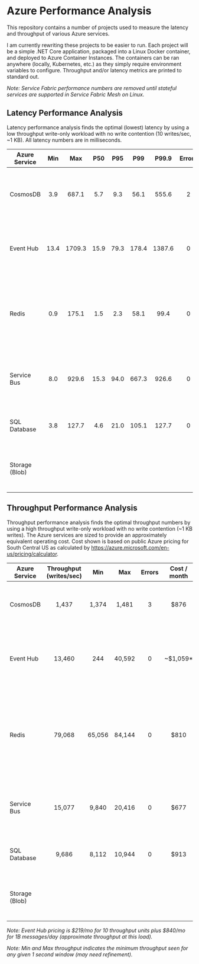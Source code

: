 # Azure Performance Analysis

This repository contains a number of projects used to measure the latency and throughput of various Azure services.

I am currently rewriting these projects to be easier to run.  Each project will be a simple .NET Core application, packaged into a Linux Docker container, and deployed to Azure Container Instances.  The containers can be ran anywhere (locally, Kubernetes, etc.) as they simply require environment variables to configure.  Throughput and/or latency metrics are printed to standard out.

*Note: Service Fabric performance numbers are removed until stateful services are supported in Service Fabric Mesh on Linux.*

## Latency Performance Analysis

Latency performance analysis finds the optimal (lowest) latency by using a low throughput write-only workload with no write contention (10 writes/sec, ~1 KB).  All latency numbers are in milliseconds.

| Azure Service   |   Min   |   Max   |   P50   |   P95   |   P99   |  P99.9  | Errors | Notes |
| --------------- | :-----: | :-----: | :-----: | :-----: | :-----: | :-----: | :----: | ----- |
| CosmosDB        |     3.9 |   687.1 |     5.7 |     9.3 |    56.1 |   555.6 |    2   | Session consistency, default indexing, 1 region, 400 RUs, TTL = 1 day |
| Event Hub       |    13.4 |  1709.3 |    15.9 |    79.3 |   178.4 |  1387.6 |    0   | Standard, 2 partitions, 10 throughput units, 1 day message retention |
| Redis           |     0.9 |   175.1 |     1.5 |    2.3  |    58.1 |    99.4 |    0   | C2 Standard (async replication, no data persistence, dedicated service, moderate network bandwidth) |
| Service Bus     |     8.0 |   929.6 |    15.3 |    94.0 |   667.3 |   926.6 |    0   | Premium, 1 messaging unit, 1 GB queue, partitioning enabled, TTL = 1 day |
| SQL Database    |     3.8 |   127.7 |     4.6 |    21.0 |   105.1 |   127.7 |    0   | S2 Standard (50 DTUs), 1 region, insert-only writes |
| Storage (Blob)  |         |         |         |         |         |         |        | General Purpose v2, Locally-redundant storage (LRS), Hot |

## Throughput Performance Analysis

Throughput performance analysis finds the optimal throughput numbers by using a high throughput write-only workload with no write contention (~1 KB writes).  The Azure services are sized to provide an approximately equivalent operating cost.  Cost shown is based on public Azure pricing for South Central US as calculated by https://azure.microsoft.com/en-us/pricing/calculator.

| Azure Service   | Throughput (writes/sec) |   Min  |   Max  | Errors | Cost / month | Notes |
| --------------- | :---------------------: | :----: | :----: | :----: | :----------: | ----- |
| CosmosDB        |          1,437          |  1,374 |  1,481 |    3   |     $876     | strong consistency, no indexing, 1 region, 15000 RUs, TTL = 1 day |
| Event Hub       |         13,460          |    244 | 40,592 |    0   |  ~$1,059*    | Standard, 32 partitions, 10 throughput units, 1 day message retention |
| Redis           |         79,068          | 65,056 | 84,144 |    0   |     $810     | P2 Premium (async replication, no data persistence, dedicated service, redis cluster, moderate network bandwidth) |
| Service Bus     |         15,077          |  9,840 | 20,416 |    0   |     $677     | Premium, 1 messaging unit, 1 GB queue, partitioning enabled, TTL = 1 day |
| SQL Database    |          9,686          |  8,112 | 10,944 |    0   |     $913     | P2 Premium (250 DTUs), 1 region, insert-only writes |
| Storage (Blob)  |                         |        |        |        |              | General Purpose v2, Globally-redundant storage (GRS), Hot |

*Note: Event Hub pricing is $219/mo for 10 throughput units plus $840/mo for 1B messages/day (approximate throughput at this load).*

*Note: Min and Max throughput indicates the minimum throughput seen for any given 1 second window (may need refinement).*
